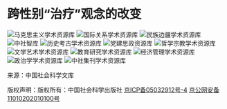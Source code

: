 # 跨性别“治疗”观念的改变

![马克思主义学术资源库](https://www.sklib.cn//upload/resources/image/2023/04/27/91218.jpg)
![国际关系学术资源库](https://www.sklib.cn//upload/resources/image/2021/02/26/49479.jpg)
![民族边疆学术资源库](https://www.sklib.cn//upload/resources/image/2021/02/26/49478.jpg)
![中社智库](https://www.sklib.cn//upload/resources/image/2021/02/26/49471.jpg)
![历史考古学术资源库](https://www.sklib.cn//upload/resources/image/2021/02/26/49470.jpg)
![党建思政资源库](https://www.sklib.cn//upload/resources/image/2021/02/26/49472.jpg)
![哲学宗教学术资源库](https://www.sklib.cn//upload/resources/image/2021/02/26/49473.jpg)
![文学艺术学术资源库](https://www.sklib.cn//upload/resources/image/2021/02/26/49475.jpg)
![教育研究学术资源库](https://www.sklib.cn//upload/resources/image/2021/09/27/56921.jpg)
![经济管理学术资源库](https://www.sklib.cn//upload/resources/image/2021/02/26/49476.jpg)
![政治学学术资源库](https://www.sklib.cn/upload/resources/image/2022/07/14/74430.jpg)
![中社集刊学术资源库](https://www.sklib.cn/assets/images/collected-papers-square.png)

来源：中国社会科学文库

版权声明：版权所有：中国社会科学出版社 [京ICP备05032912号-4](https://beian.miit.gov.cn/) [京公网安备11010202010100号](http://www.beian.gov.cn/portal/registerSystemInfo?recordcode=11010202010100)
<!-- tcd_original_link https://www.sklib.cn/booklib/databasedetail?SiteID=122&ID=1963682&fromSubID=328 -->
